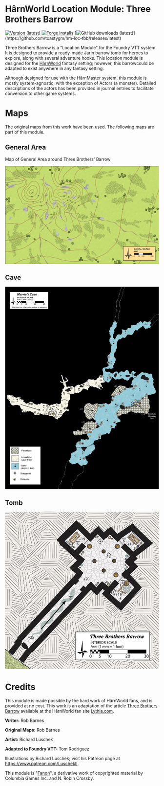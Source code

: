 # HârnWorld Location Module: Three Brothers Barrow
[![Version (latest)](https://img.shields.io/github/v/release/toastygm/hm-loc-tbb)](https://github.com/toastygm/hm-loc-tbb/releases/latest)
[![Forge Installs](https://img.shields.io/badge/dynamic/json?label=Forge%20Installs&query=package.installs&suffix=%25&url=https%3A%2F%2Fforge-vtt.com%2Fapi%2Fbazaar%2Fpackage%2Fhm-loc-tbb&colorB=4aa94a)](https://forge-vtt.com/bazaar#package=hm-loc-tbb)
[![GitHub downloads (latest)](https://img.shields.io/badge/dynamic/json?label=Downloads@latest&query=assets[?(@.name.includes('zip'))].download_count&url=https://api.github.com/repos/toastygm/hm-loc-tbb/releases/latest&color=green)](https://github.com/toastygm/hm-loc-tbb/releases/latest)

Three Brothers Barrow is a "Location Module" for the Foundry VTT system. It is designed to provide
a ready-made Jarin barrow tomb for heroes to explore, along with several adventure hooks. 
This location module is designed for the [HârnWorld](https://columbiagames.com/harnworld/)
fantasy setting; however, this barrowcould be adapted to exist anywhere in any fantasy setting.

Although designed for use with the [HârnMaster](https://foundryvtt.com/packages/hm3)
system, this module is mostly system-agnostic, with the exception of Actors (a monster).
Detailed descriptions of the actors has been provided in journal entries to facilitate
conversion to other game systems.

# Maps

The original maps from this work have been used.  The following
maps are part of this module.

## General Area

Map of General Area around Three Brothers' Barrow

<img src="assets/scenes/tbb-area.webp" alt="Three Brothers' Barrow Area" width="600"/>

## Cave

<img src="assets/scenes/tbb-cave.webp" alt="Cave" width="600"/>

## Tomb

<img src="assets/scenes/tbb-tomb.webp" alt="Tomb" width="600"/>

# Credits

This module is made possible by the hard work of HârnWorld fans,
and is provided at no cost. This work is an adaptation of the article
[Three Brothers Barrow](https://www.lythia.com/adventures/three-brothers-barrow/) available
at the HârnWorld fan site [Lythia.com](https://www.lythia.com/).

**Writer:** Rob Barnes

**Original Maps:** Rob Barnes

**Artist:** Richard Luschek

**Adapted to Foundry VTT:** Tom Rodriguez

Illustrations by Richard Luschek; visit his Patreon page at https://www.patreon.com/LuschekII.

This module is "[Fanon](https://www.lythia.com/about/publishing-fan-written-material/)",
a derivative work of copyrighted material by Columbia Games Inc. and N. Robin Crossby.
